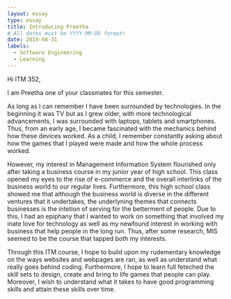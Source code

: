 ```yaml
---
layout: essay
type: essay
title: Introducing Preetha
# All dates must be YYYY-MM-DD format!
date: 2019-08-31
labels:
  - Software Engineering
  - Learning
---
```


Hi ITM 352,

I am Preetha one of your classmates for this semester.

As long as I can remember I have been surrounded by technologies. In the beginning it was TV but as I grew older, with more technological advancements, I was surrounded with laptops, tablets and smartphones. Thus, from an early age, I became fascinated with the mechanics behind how these devices worked. As a child, I remember constantly asking about how the games that I played were made and how the whole process worked. 

However, my interest in Management Information System flourished only after taking a business course in my junior year of high school. This class opened my eyes to the rise of e-commerce and the overall interlinks of the business world to our regular lives. Furthermore, this high school class showed me that although the business world is diverse in the different ventures that it undertakes, the underlyning themes that connects businesses is the intetion of serving for the betterment of people. Due to this, I had an epiphany that I wanted to work on something that involved my inate love for technology as well as my newfound interest in working with business that help people in the long run. Thus, after some research, MIS seemed to be the course that tapped  both my interests.

Through this ITM course, I hope to build upon my rudementary knowledge on the ways websites and webpages are ran, as well as understand what really goes behind coding. Furthermore, I hope to learn full feteched the skill sets to design, create and bring to life games that people can play. Moreover, I wish to understand what it takes to have good programming skills and attain these skills over time. 



